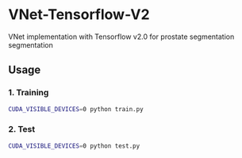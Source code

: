 # VNet-Tensorflow-V2
VNet implementation with Tensorflow v2.0 for prostate segmentation segmentation

## Usage

### 1. Training

```bash
CUDA_VISIBLE_DEVICES=0 python train.py
```

### 2. Test

```bash
CUDA_VISIBLE_DEVICES=0 python test.py
```
